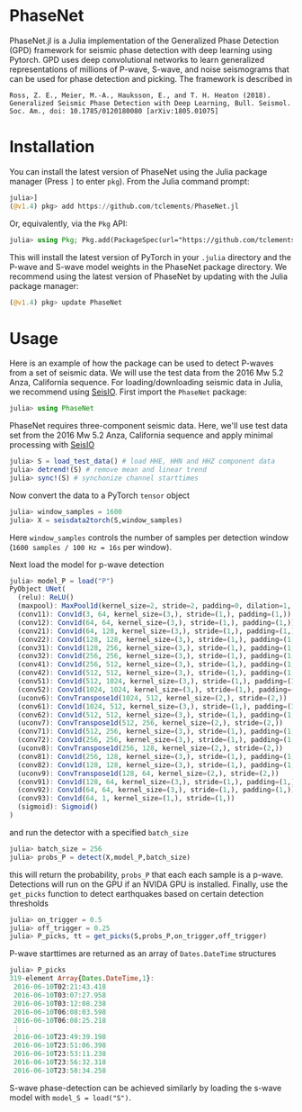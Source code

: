 # PhaseNet
PhaseNet.jl is a Julia implementation of the Generalized Phase Detection (GPD) framework for seismic phase detection with deep learning using Pytorch. GPD uses deep convolutional networks to learn generalized representations of millions of P-wave, S-wave, and noise seismograms that can be used for phase detection and picking. The framework is described in

```
Ross, Z. E., Meier, M.-A., Hauksson, E., and T. H. Heaton (2018). Generalized Seismic Phase Detection with Deep Learning, Bull. Seismol. Soc. Am., doi: 10.1785/0120180080 [arXiv:1805.01075]
```

# Installation

You can install the latest version of PhaseNet using the Julia package manager (Press `]` to enter `pkg`). 
From the Julia command prompt:

```julia
julia>]
(@v1.4) pkg> add https://github.com/tclements/PhaseNet.jl
```

Or, equivalently, via the `Pkg` API:

```julia
julia> using Pkg; Pkg.add(PackageSpec(url="https://github.com/tclements/PhaseNet.jl", rev="master"))
```

This will install the latest version of PyTorch in your `.julia` directory and the P-wave and S-wave model weights in the PhaseNet package directory. We recommend using the latest version of PhaseNet by updating with the Julia package manager:

```julia 
(@v1.4) pkg> update PhaseNet
```

# Usage 
Here is an example of how the package can be used to detect P-waves from a set of seismic data. We will use the test data from the 2016 Mw 5.2 Anza, California sequence. For loading/downloading seismic data in Julia, we recommend using [SeisIO](https://github.com/jpjones76/SeisIO.jl).  First import the `PhaseNet` package: 

```julia
julia> using PhaseNet
```

PhaseNet requires three-component seismic data. Here, we'll use test data set from the 2016 Mw 5.2 Anza, California sequence and apply minimal processing with [SeisIO](https://github.com/jpjones76/SeisIO.jl)

```julia
julia> S = load_test_data() # load HHE, HHN and HHZ component data 
julia> detrend!(S) # remove mean and linear trend 
julia> sync!(S) # synchonize channel starttimes 
```

Now convert the data to a PyTorch `tensor` object 

```julia 
julia> window_samples = 1600
julia> X = seisdata2torch(S,window_samples)
```

Here `window_samples` controls the number of samples per detection window (`1600 samples / 100 Hz = 16s` per window). 

Next load the model for p-wave detection 

```julia
julia> model_P = load("P") 
PyObject UNet(
  (relu): ReLU()
  (maxpool): MaxPool1d(kernel_size=2, stride=2, padding=0, dilation=1, ceil_mode=False)
  (conv11): Conv1d(3, 64, kernel_size=(3,), stride=(1,), padding=(1,))
  (conv12): Conv1d(64, 64, kernel_size=(3,), stride=(1,), padding=(1,))
  (conv21): Conv1d(64, 128, kernel_size=(3,), stride=(1,), padding=(1,))
  (conv22): Conv1d(128, 128, kernel_size=(3,), stride=(1,), padding=(1,))
  (conv31): Conv1d(128, 256, kernel_size=(3,), stride=(1,), padding=(1,))
  (conv32): Conv1d(256, 256, kernel_size=(3,), stride=(1,), padding=(1,))
  (conv41): Conv1d(256, 512, kernel_size=(3,), stride=(1,), padding=(1,))
  (conv42): Conv1d(512, 512, kernel_size=(3,), stride=(1,), padding=(1,))
  (conv51): Conv1d(512, 1024, kernel_size=(3,), stride=(1,), padding=(1,))
  (conv52): Conv1d(1024, 1024, kernel_size=(3,), stride=(1,), padding=(1,))
  (uconv6): ConvTranspose1d(1024, 512, kernel_size=(2,), stride=(2,))
  (conv61): Conv1d(1024, 512, kernel_size=(3,), stride=(1,), padding=(1,))
  (conv62): Conv1d(512, 512, kernel_size=(3,), stride=(1,), padding=(1,))
  (uconv7): ConvTranspose1d(512, 256, kernel_size=(2,), stride=(2,))
  (conv71): Conv1d(512, 256, kernel_size=(3,), stride=(1,), padding=(1,))
  (conv72): Conv1d(256, 256, kernel_size=(3,), stride=(1,), padding=(1,))
  (uconv8): ConvTranspose1d(256, 128, kernel_size=(2,), stride=(2,))
  (conv81): Conv1d(256, 128, kernel_size=(3,), stride=(1,), padding=(1,))
  (conv82): Conv1d(128, 128, kernel_size=(3,), stride=(1,), padding=(1,))
  (uconv9): ConvTranspose1d(128, 64, kernel_size=(2,), stride=(2,))
  (conv91): Conv1d(128, 64, kernel_size=(3,), stride=(1,), padding=(1,))
  (conv92): Conv1d(64, 64, kernel_size=(3,), stride=(1,), padding=(1,))
  (conv93): Conv1d(64, 1, kernel_size=(1,), stride=(1,))
  (sigmoid): Sigmoid()
)
```

and run the detector with a specified `batch_size` 

```julia
julia> batch_size = 256 
julia> probs_P = detect(X,model_P,batch_size)
```

this will return the probability, `probs_P` that each each sample is a p-wave. Detections will run on the GPU if an NVIDA GPU is installed. Finally, use the `get_picks` function to detect earthquakes based on certain detection thresholds

```julia
julia> on_trigger = 0.5 
julia> off_trigger = 0.25
julia> P_picks, tt = get_picks(S,probs_P,on_trigger,off_trigger)
```

P-wave starttimes are returned as an array of `Dates.DateTime` structures

```julia
julia> P_picks
319-element Array{Dates.DateTime,1}:
 2016-06-10T02:21:43.418
 2016-06-10T03:07:27.958
 2016-06-10T03:12:08.238
 2016-06-10T06:08:03.598
 2016-06-10T06:08:25.218
 ⋮
 2016-06-10T23:49:39.198
 2016-06-10T23:51:06.398
 2016-06-10T23:53:11.238
 2016-06-10T23:56:32.318
 2016-06-10T23:58:34.258
 ```
 
 S-wave phase-detection can be achieved similarly by loading the s-wave model with `model_S = load("S")`. 

